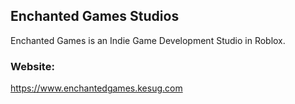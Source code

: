 ## Enchanted Games Studios
Enchanted Games is an Indie Game Development Studio in Roblox.

### Website:
https://www.enchantedgames.kesug.com
